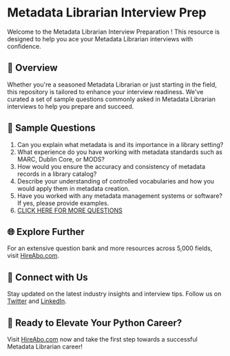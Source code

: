 # Metadata Librarian Interview Prep

Welcome to the Metadata Librarian Interview Preparation ! This resource is designed to help you ace your Metadata Librarian interviews with confidence.

## 🚀 Overview

Whether you're a seasoned Metadata Librarian or just starting in the field, this repository is tailored to enhance your interview readiness. We've curated a set of sample questions commonly asked in Metadata Librarian interviews to help you prepare and succeed.

## 📝 Sample Questions

1. Can you explain what metadata is and its importance in a library setting?
2. What experience do you have working with metadata standards such as MARC, Dublin Core, or MODS?
3. How would you ensure the accuracy and consistency of metadata records in a library catalog?
4. Describe your understanding of controlled vocabularies and how you would apply them in metadata creation.
5. Have you worked with any metadata management systems or software? If yes, please provide examples.
6. [CLICK HERE FOR MORE QUESTIONS](https://hireabo.com/job/18_0_20/Metadata%20Librarian)

## 🌐 Explore Further

For an extensive question bank and more resources across 5,000 fields, visit [HireAbo.com](https://www.hireabo.com).

## 📱 Connect with Us

Stay updated on the latest industry insights and interview tips. Follow us on [Twitter](https://twitter.com/hireabo) and [LinkedIn](https://www.linkedin.com/in/hire-abo-3609972a8/).

## 🚀 Ready to Elevate Your Python Career?

Visit [HireAbo.com](https://www.hireabo.com) now and take the first step towards a successful Metadata Librarian career!